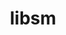 ---
title: "libsm"
layout: cache
categories: [package, v0.20.2]
meta: {"versions": ["1.2.3"], "compilers": ["gcc@=11.1.0", "gcc@=11.4.0", "gcc@=7.3.1"], "oss": ["amzn2", "ubuntu20.04", "ubuntu22.04"], "platforms": ["linux"], "targets": ["aarch64", "neoverse_n1", "x86_64_v3"], "stacks": ["aws-isc", "aws-isc-aarch64", "data-vis-sdk", "e4s", "gpu-tests", "ml-linux-x86_64-rocm", "root"], "num_specs": 5, "num_specs_by_stack": {"aws-isc-aarch64": 2, "root": 5, "aws-isc": 1, "e4s": 1, "gpu-tests": 1, "data-vis-sdk": 1, "ml-linux-x86_64-rocm": 1}}
spec_details: [{"hash": "mwraub2mmjc525wejmd4vnpkxmyz7oey", "compiler": "gcc@=7.3.1", "versions": ["1.2.3"], "os": "amzn2", "platform": "linux", "target": "aarch64", "variants": ["build_system=autotools"], "stacks": ["aws-isc-aarch64", "root"], "size": "-", "tarball": "https://binaries.spack.io/v0.20.2/build_cache/linux-amzn2-aarch64/gcc-7.3.1/libsm-1.2.3/linux-amzn2-aarch64-gcc-7.3.1-libsm-1.2.3-mwraub2mmjc525wejmd4vnpkxmyz7oey.spack"}, {"hash": "4ulo6wc6nx2jbnbbqjnh7bnt4sf563j2", "compiler": "gcc@=7.3.1", "versions": ["1.2.3"], "os": "amzn2", "platform": "linux", "target": "neoverse_n1", "variants": ["build_system=autotools"], "stacks": ["aws-isc-aarch64", "root"], "size": "-", "tarball": "https://binaries.spack.io/v0.20.2/build_cache/linux-amzn2-neoverse_n1/gcc-7.3.1/libsm-1.2.3/linux-amzn2-neoverse_n1-gcc-7.3.1-libsm-1.2.3-4ulo6wc6nx2jbnbbqjnh7bnt4sf563j2.spack"}, {"hash": "bni3nmcsgj4viuy5t3yf6ma2kdxrkvgy", "compiler": "gcc@=7.3.1", "versions": ["1.2.3"], "os": "amzn2", "platform": "linux", "target": "x86_64_v3", "variants": ["build_system=autotools"], "stacks": ["root", "aws-isc"], "size": "-", "tarball": "https://binaries.spack.io/v0.20.2/build_cache/linux-amzn2-x86_64_v3/gcc-7.3.1/libsm-1.2.3/linux-amzn2-x86_64_v3-gcc-7.3.1-libsm-1.2.3-bni3nmcsgj4viuy5t3yf6ma2kdxrkvgy.spack"}, {"hash": "ow7txf6kf5wn7dctpkmmzanvmv2e5per", "compiler": "gcc@=11.1.0", "versions": ["1.2.3"], "os": "ubuntu20.04", "platform": "linux", "target": "x86_64_v3", "variants": ["build_system=autotools"], "stacks": ["e4s", "gpu-tests", "data-vis-sdk", "root"], "size": "-", "tarball": "https://binaries.spack.io/v0.20.2/build_cache/linux-ubuntu20.04-x86_64_v3/gcc-11.1.0/libsm-1.2.3/linux-ubuntu20.04-x86_64_v3-gcc-11.1.0-libsm-1.2.3-ow7txf6kf5wn7dctpkmmzanvmv2e5per.spack"}, {"hash": "k5tphwkx5ogpk7uewefktz7yeqgquroo", "compiler": "gcc@=11.4.0", "versions": ["1.2.3"], "os": "ubuntu22.04", "platform": "linux", "target": "x86_64_v3", "variants": ["build_system=autotools"], "stacks": ["ml-linux-x86_64-rocm", "root"], "size": "-", "tarball": "https://binaries.spack.io/v0.20.2/build_cache/linux-ubuntu22.04-x86_64_v3/gcc-11.4.0/libsm-1.2.3/linux-ubuntu22.04-x86_64_v3-gcc-11.4.0-libsm-1.2.3-k5tphwkx5ogpk7uewefktz7yeqgquroo.spack"}]
---